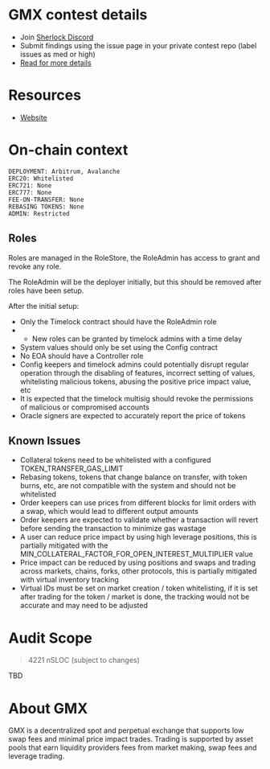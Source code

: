 # GMX contest details

- Join [Sherlock Discord](https://discord.gg/MABEWyASkp)
- Submit findings using the issue page in your private contest repo (label issues as med or high)
- [Read for more details](https://docs.sherlock.xyz/audits/watsons)

# Resources

- [Website](https://gmx.io/#/)

# On-chain context

```
DEPLOYMENT: Arbitrum, Avalanche
ERC20: Whitelisted
ERC721: None
ERC777: None
FEE-ON-TRANSFER: None
REBASING TOKENS: None
ADMIN: Restricted
```

## Roles

Roles are managed in the RoleStore, the RoleAdmin has access to grant and revoke any role.

The RoleAdmin will be the deployer initially, but this should be removed after roles have been setup.

After the initial setup:

- Only the Timelock contract should have the RoleAdmin role
- - New roles can be granted by timelock admins with a time delay
- System values should only be set using the Config contract
- No EOA should have a Controller role
- Config keepers and timelock admins could potentially disrupt regular operation through the disabling of features, incorrect setting of values, whitelisting malicious tokens, abusing the positive price impact value, etc
- It is expected that the timelock multisig should revoke the permissions of malicious or compromised accounts
- Oracle signers are expected to accurately report the price of tokens

## Known Issues

- Collateral tokens need to be whitelisted with a configured TOKEN_TRANSFER_GAS_LIMIT
- Rebasing tokens, tokens that change balance on transfer, with token burns, etc, are not compatible with the system and should not be whitelisted
- Order keepers can use prices from different blocks for limit orders with a swap, which would lead to different output amounts
- Order keepers are expected to validate whether a transaction will revert before sending the transaction to minimize gas wastage
- A user can reduce price impact by using high leverage positions, this is partially mitigated with the MIN_COLLATERAL_FACTOR_FOR_OPEN_INTEREST_MULTIPLIER value
- Price impact can be reduced by using positions and swaps and trading across markets, chains, forks, other protocols, this is partially mitigated with virtual inventory tracking
- Virtual IDs must be set on market creation / token whitelisting, if it is set after trading for the token / market is done, the tracking would not be accurate and may need to be adjusted

## 

# Audit Scope

> 4221 nSLOC (subject to changes)

TBD

# About GMX

GMX is a decentralized spot and perpetual exchange that supports low swap fees and minimal price impact trades. Trading is supported by asset pools that earn liquidity providers fees from market making, swap fees and leverage trading.
